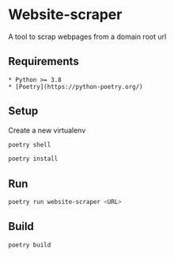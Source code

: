 # Website-scraper

A tool to scrap webpages from a domain root url

## Requirements

    * Python >= 3.8
    * [Poetry](https://python-poetry.org/)

## Setup

Create a new virtualenv

```bash
poetry shell
```

```bash
poetry install
```

## Run

```bash
poetry run website-scraper <URL>
```

## Build

```bash
poetry build
```